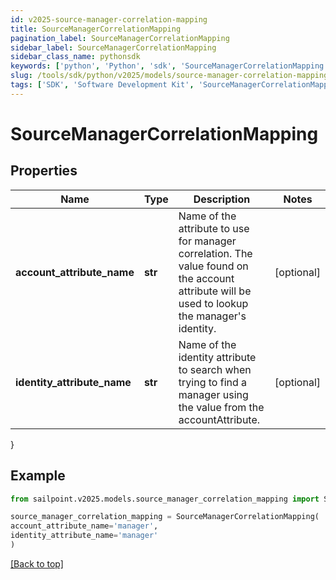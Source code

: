 ```yaml
---
id: v2025-source-manager-correlation-mapping
title: SourceManagerCorrelationMapping
pagination_label: SourceManagerCorrelationMapping
sidebar_label: SourceManagerCorrelationMapping
sidebar_class_name: pythonsdk
keywords: ['python', 'Python', 'sdk', 'SourceManagerCorrelationMapping', 'V2025SourceManagerCorrelationMapping'] 
slug: /tools/sdk/python/v2025/models/source-manager-correlation-mapping
tags: ['SDK', 'Software Development Kit', 'SourceManagerCorrelationMapping', 'V2025SourceManagerCorrelationMapping']
---
```


# SourceManagerCorrelationMapping


## Properties

Name | Type | Description | Notes
------------ | ------------- | ------------- | -------------
**account_attribute_name** | **str** | Name of the attribute to use for manager correlation. The value found on the account attribute will be used to lookup the manager's identity. | [optional] 
**identity_attribute_name** | **str** | Name of the identity attribute to search when trying to find a manager using the value from the accountAttribute. | [optional] 
}

## Example

```python
from sailpoint.v2025.models.source_manager_correlation_mapping import SourceManagerCorrelationMapping

source_manager_correlation_mapping = SourceManagerCorrelationMapping(
account_attribute_name='manager',
identity_attribute_name='manager'
)

```
[[Back to top]](#) 

